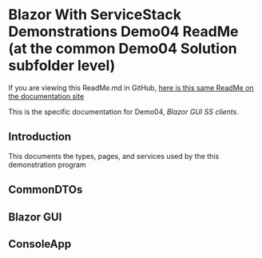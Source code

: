 # Blazor With ServiceStack Demonstrations Demo04 ReadMe (at the common Demo04 Solution subfolder level)
If you are viewing this ReadMe.md in GitHub, [here is this same ReadMe on the documentation site](ReadMe.html)

This is the specific documentation for Demo04, *Blazor GUI SS clients*.

## Introduction

This documents the types, pages, and services used by the this demonstration program

## CommonDTOs



## Blazor GUI



## ConsoleApp


